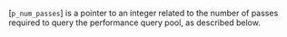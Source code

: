 [`p_num_passes`] is a pointer to an integer related to the number of
passes required to query the performance query pool, as described below.